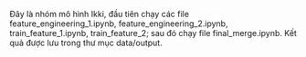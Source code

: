 Đây là nhóm mô hình Ikki, đầu tiên chạy các file feature_engineering_1.ipynb, feature_engineering_2.ipynb, train_feature_1.ipynb, train_feature_2; sau đó chạy file final_merge.ipynb.
Kết quả được lưu trong thư mục data/output.
